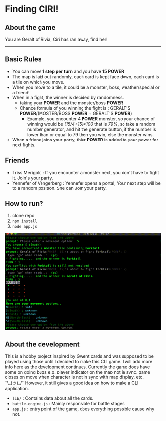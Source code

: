 Finding CIRI!
===
About the game
---
You are Geralt of Rivia, Ciri has ran away, find her!

---
Basic Rules
---
- You can move **1 step per turn** and you have **15 POWER**
- The map is laid out randomly, each card is kept face down, each card is a tile on which you move.
- When you move to a tile, it could be a monster, boss, weather/special or a friend!
- When in a fight, the winner is decided by randomness.
    - taking your **POWER** and the monster/boss **POWER**
    - Chance formula of you winning the fight is : GERALT'S **POWER**/(MOSTER/BOSS **POWER** + GERALT'S **POWER**)
        - Example, you encounter 4 **POWER** monster, so your chance of winning would be *(15/4+15)\*100* that is *79%*, so take a random number generator, and hit the generate button, if the number is lower than or equal to 79 then you win, else the monster wins.
- When a friend joins your party, thier **POWER** is added to your power for next fights.

Friends
---
- Triss Merigold : If you encounter a monster next, you don't have to fight it. Join's your party.
- Yennefer of Vengerberg : Yennefer opens a portal, Your next step will be to a random position. She can Join your party.

How to run?
---
1. clone repo
2. `npm install`
3. `node app.js`

![Preview](./assets/example.gif?raw=true "Preview")

About the development
---
This is a hobby project inspired by Gwent cards and was supposed to be played using those until I decided to make this CLI game. I will add more info here as the development continues. Currently the game does have some on going bugs e.g. player indicator on the map not in sync, game closes on move when character is not in sync with map display, etc. ¯\\\_(ツ)_/¯ However, it still gives a good idea on how to make a CLI application.

- `lib/` : Contains data about all the cards.
- `battle-engine.js` : Mainly responsible for battle stages.
- `app.js` : entry point of the game, does everything possible cause why not.
